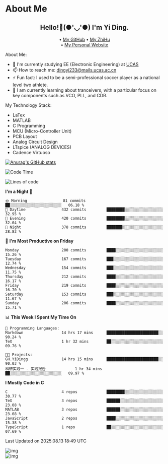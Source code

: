 # About Me

<h2 style="text-align:center;"> Hello!👋(●'◡'●) I'm Yi Ding.</h2>

<div style="text-align:center;">
  • <a href="https://github.com/YiDingg">My GitHub</a>
  • <a href="https://www.zhihu.com/people/YiDingg">My ZhiHu</a><br>
  • <a href="https://yidingg.github.io/YiDingg">My Personal Website</a><br>
</div>

About Me:
- 🔭 I'm currently studying EE (Electronic Engineering) at [UCAS](https://www.ucas.ac.cn/)
- 📫 How to reach me: dingyi233@mails.ucas.ac.cn
- ⚡ Fun fact: I used to be a semi-professional soccer player as a national level two athlete.
- 🌱 I am currently learning about tranceivers, with a particular focus on key components such as VCO, PLL, and CDR.

My Technology Stack: 
- LaTex
- MATLAB
- C Programming
- MCU (Micro-Controller Unit)
- PCB Layout
- Analog Circuit Design
- LTspice (ANALOG DEVICES)
- Cadence Virtuoso


[![Anurag's GitHub stats](https://github-readme-stats.vercel.app/api?username=YiDingg)](https://github.com/anuraghazra/github-readme-stats)

<!--START_SECTION:waka-->
![Code Time](http://img.shields.io/badge/Code%20Time-1%2C466%20hrs%2043%20mins-blue)

![Lines of code](https://img.shields.io/badge/From%20Hello%20World%20I%27ve%20Written-3.6%20million%20lines%20of%20code-blue)

**I'm a Night 🦉** 

```text
🌞 Morning                81 commits          ██░░░░░░░░░░░░░░░░░░░░░░░   06.18 % 
🌆 Daytime                432 commits         ████████░░░░░░░░░░░░░░░░░   32.95 % 
🌃 Evening                420 commits         ████████░░░░░░░░░░░░░░░░░   32.04 % 
🌙 Night                  378 commits         ███████░░░░░░░░░░░░░░░░░░   28.83 % 
```
📅 **I'm Most Productive on Friday** 

```text
Monday                   200 commits         ████░░░░░░░░░░░░░░░░░░░░░   15.26 % 
Tuesday                  167 commits         ███░░░░░░░░░░░░░░░░░░░░░░   12.74 % 
Wednesday                154 commits         ███░░░░░░░░░░░░░░░░░░░░░░   11.75 % 
Thursday                 212 commits         ████░░░░░░░░░░░░░░░░░░░░░   16.17 % 
Friday                   219 commits         ████░░░░░░░░░░░░░░░░░░░░░   16.70 % 
Saturday                 153 commits         ███░░░░░░░░░░░░░░░░░░░░░░   11.67 % 
Sunday                   206 commits         ████░░░░░░░░░░░░░░░░░░░░░   15.71 % 
```


📊 **This Week I Spent My Time On** 

```text
💬 Programming Languages: 
Markdown                 14 hrs 17 mins      ███████████████████████░░   90.24 % 
TeX                      1 hr 32 mins        ██░░░░░░░░░░░░░░░░░░░░░░░   09.76 % 

🐱‍💻 Projects: 
GH.YiDingg               14 hrs 15 mins      ███████████████████████░░   90.03 % 
科研实践一 - 实践报告             1 hr 34 mins        ██░░░░░░░░░░░░░░░░░░░░░░░   09.97 % 
```

**I Mostly Code in C** 

```text
C                        4 repos             ████████░░░░░░░░░░░░░░░░░   30.77 % 
TeX                      3 repos             ██████░░░░░░░░░░░░░░░░░░░   23.08 % 
MATLAB                   3 repos             ██████░░░░░░░░░░░░░░░░░░░   23.08 % 
JavaScript               2 repos             ████░░░░░░░░░░░░░░░░░░░░░   15.38 % 
TypeScript               1 repo              ██░░░░░░░░░░░░░░░░░░░░░░░   07.69 % 
```




 Last Updated on 2025.08.13 18:49 UTC
<!--END_SECTION:waka-->

<!-- Coding activity over the last year -->
<div class='center'><img src='https://wakatime.com/share/@YiDingg/260601e0-8e46-41ab-9832-d4d0ae5fd0bd.svg' alt='img'/></div>

<!-- Languages over the last year -->
<div class='center'><img src='https://wakatime.com/share/@YiDingg/99546fa3-4cc3-4808-ab6e-13f38e27aba1.svg' alt='img'/></div>
